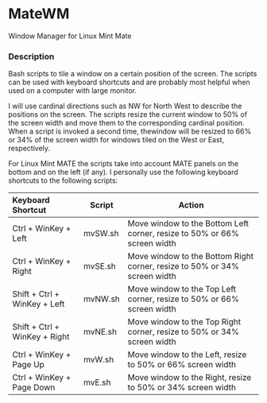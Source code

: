# MateWM
Window Manager for Linux Mint Mate

### Description
Bash scripts to tile a window on a certain position of the screen. The scripts can be used with keyboard shortcuts and are probably most helpful when used on a computer with large monitor. 

I will use cardinal directions such as NW for North West to describe the positions on the screen. The scripts resize the current window to 50% of the screen width and move them to the corresponding cardinal position. When a script is invoked a second time, thewindow will be resized to 66% or 34% of the screen width for windows tiled on the West or East, respectively. 

For Linux Mint MATE the scripts take into account MATE panels on the bottom and on the left (if any). I personally use the following keyboard shortcuts to the following scripts: 


| Keyboard Shortcut | Script | Action |
| :-------- | -------- | -------|
| Ctrl + WinKey + Left | mvSW.sh | Move window to the Bottom Left corner, resize to 50% or 66% screen width |
| Ctrl + WinKey + Right | mvSE.sh | Move window to the Bottom Right corner, resize to 50% or 34% screen width |
| Shift + Ctrl + WinKey + Left | mvNW.sh | Move window to the Top Left corner, resize to 50% or 66% screen width |
| Shift + Ctrl + WinKey + Right | mvNE.sh | Move window to the Top Right corner, resize to 50% or 34% screen width |
| Ctrl + WinKey + Page Up | mvW.sh | Move window to the Left, resize to 50% or 66% screen width |
| Ctrl + WinKey + Page Down | mvE.sh | Move window to the Right, resize to 50% or 34% screen width |

